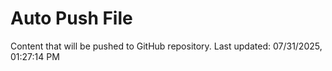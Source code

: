# Auto Push File

Content that will be pushed to GitHub repository.
Last updated: 07/31/2025, 01:27:14 PM